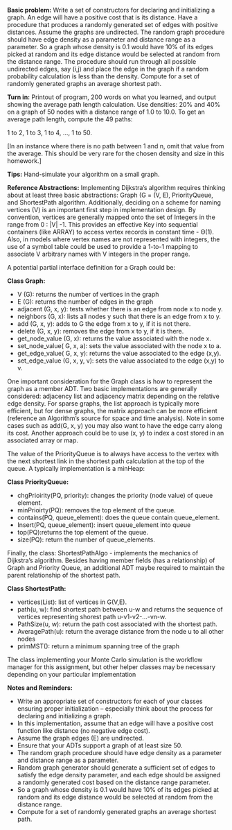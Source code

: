 **Basic problem:** Write a set of constructors for declaring and initializing a graph. An edge will have a positive cost that is its distance. Have a procedure that produces a randomly generated set of edges with positive distances. Assume the graphs are undirected. The random graph procedure should have edge density as a parameter and distance range as a parameter. So a graph whose density is 0.1 would have 10% of its edges picked at random and its edge distance would be selected at random from the distance range. The procedure should run through all possible undirected edges, say (i,j) and place the edge in the graph if a random probability calculation is less than the density. Compute for a set of randomly generated graphs an average shortest path.

**Turn in:** Printout of program, 200 words on what you learned, and output showing the average path length calculation. Use densities: 20% and 40% on a graph of 50 nodes with a distance range of 1.0 to 10.0. To get an average path length, compute the 49 paths:

1 to 2, 1 to 3, 1 to 4, …, 1 to 50.

[In an instance where there is no path between 1 and n, omit that value from the average. This should be very rare for the chosen density and size in this homework.]


**Tips:** Hand-simulate your algorithm on a small graph.





**Reference Abstractions:** Implementing Dijkstra’s algorithm requires thinking about at least three basic abstractions: Graph (G = (V, E), PriorityQueue, and ShortestPath algorithm. Additionally, deciding on a scheme for naming vertices (V) is an important first step in implementation design. By convention, vertices are generally mapped onto the set of Integers in the range from 0 : |V| -1. This provides an effective Key into sequential containers (like ARRAY) to access vertex records in constant time - Θ(1). Also, in models where vertex names are not represented with integers, the use of a symbol table could be used to provide a 1-to-1 mapping to associate V arbitrary names with V integers in the proper range.

A potential partial interface definition for a Graph could be:

**Class Graph:**

+    V (G): returns the number of vertices in the graph
+    E (G): returns the number of edges in the graph
+    adjacent (G, x, y): tests whether there is an edge from node x to node y.
+    neighbors (G, x): lists all nodes y such that there is an edge from x to y.
+    add (G, x, y): adds to G the edge from x to y, if it is not there.
+    delete (G, x, y): removes the edge from x to y, if it is there.
+    get_node_value (G, x): returns the value associated with the node x.
+    set_node_value( G, x, a): sets the value associated with the node x to a.
+    get_edge_value( G, x, y): returns the value associated to the edge (x,y).
+    set_edge_value (G, x, y, v): sets the value associated to the edge (x,y) to v.

One important consideration for the Graph class is how to represent the graph as a member ADT. Two basic implementations are generally considered: adjacency list and adjacency matrix depending on the relative edge density. For sparse graphs, the list approach is typically more efficient, but for dense graphs, the matrix approach can be more efficient (reference an Algorithm’s source for space and time analysis). Note in some cases such as add(G, x, y) you may also want to have the edge carry along its cost. Another approach could be to use (x, y) to index a cost stored in an associated array or map.

The value of the PriorityQueue is to always have access to the vertex with the next shortest link in the shortest path calculation at the top of the queue. A typically implementation is a minHeap:

**Class PriorityQueue:**

+    chgPrioirity(PQ, priority): changes the priority (node value) of queue element.
+    minPrioirty(PQ): removes the top element of the queue.
+    contains(PQ, queue_element): does the queue contain queue_element.
+    Insert(PQ, queue_element): insert queue_element into queue
+    top(PQ):returns the top element of the queue.
+    size(PQ): return the number of queue_elements.

Finally, the class: ShortestPathAlgo - implements the mechanics of Dijkstra’s algorithm. Besides having member fields (has a relationship) of Graph and Priority Queue, an additional ADT maybe required to maintain the parent relationship of the shortest path.

**Class ShortestPath:**

+    vertices(List): list of vertices in G(V,E).
+    path(u, w): find shortest path between u-w and returns the sequence of vertices representing shorest path u-v1-v2-…-vn-w.
+    PathSize(u, w): return the path cost associated with the shortest path.
+    AveragePath(u): return the average distance from the node u to all other nodes
+    primMST(): return a minimum spanning tree of the graph

The class implementing your Monte Carlo simulation is the workflow manager for this assignment, but other helper classes may be necessary depending on your particular implementation

**Notes and Reminders:**

+    Write an appropriate set of constructors for each of your classes ensuring proper initialization – especially think about the process for declaring and initializing a graph.
+    In this implementation, assume that an edge will have a positive cost function like distance (no negative edge cost).
+    Assume the graph edges (E) are undirected.
+    Ensure that your ADTs support a graph of at least size 50.
+    The random graph procedure should have edge density as a parameter and distance range as a parameter.
+    Random graph generator should generate a sufficient set of edges to satisfy the edge density parameter, and each edge should be assigned a randomly generated cost based on the distance range parameter.
+    So a graph whose density is 0.1 would have 10% of its edges picked at random and its edge distance would be selected at random from the distance range.
+    Compute for a set of randomly generated graphs an average shortest path.

